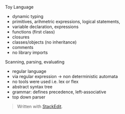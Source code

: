 Toy Language

- dynamic typing
- primitives, arihmetric expressions, logical statements, 
- variable declaration, expressions
- functions (first class)
- closures
- classes/objects (no inheritance)
- comments
- no library imports

Scanning, parsing, evaluating
- regular language
- via regular expression -> non deterministic automata
- no tools were used i.e. lex or flex
- abstract syntax tree
- grammar: defines precedence, left-associative
- top down parser

> Written with [StackEdit](https://stackedit.io/).
<!--stackedit_data:
eyJoaXN0b3J5IjpbNDY3ODA2NTQxXX0=
-->